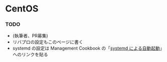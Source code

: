 # CentOS

### TODO

* \(執筆者、PR募集\)
* リバプロの設定もこのページに書く
* systemd の設定は Management Cookbook の「[systemd による自動起動](../management-cookbook/launch-with-systemd.md)」へのリンクを貼る

